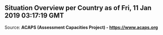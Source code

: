 ## Situation Overview per Country as of Fri, 11 Jan 2019 03:17:19 GMT

Source: **ACAPS (Assessment Capacities Project) - https://www.acaps.org**